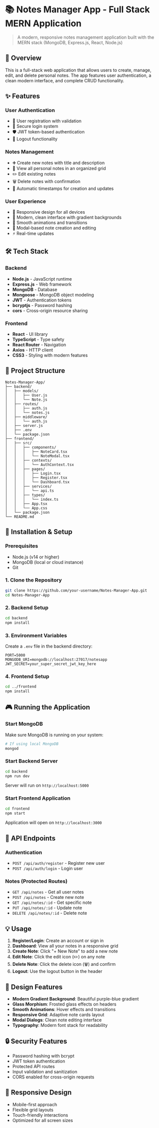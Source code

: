 # 📚 Notes Manager App - Full Stack MERN Application

> A modern, responsive notes management application built with the MERN stack (MongoDB, Express.js, React, Node.js)

## 🎯 Overview

This is a full-stack web application that allows users to create, manage, edit, and delete personal notes. The app features user authentication, a clean modern interface, and complete CRUD functionality.

## ✨ Features

### User Authentication
- 🔐 User registration with validation
- 🔑 Secure login system
- 🛡️ JWT token-based authentication
- 🚪 Logout functionality

### Notes Management
- ➕ Create new notes with title and description
- 👀 View all personal notes in an organized grid
- ✏️ Edit existing notes
- 🗑️ Delete notes with confirmation
- 📅 Automatic timestamps for creation and updates

### User Experience
- 📱 Responsive design for all devices
- 🎨 Modern, clean interface with gradient backgrounds
- 🌟 Smooth animations and transitions
- 📝 Modal-based note creation and editing
- ⚡ Real-time updates

## 🛠️ Tech Stack

### Backend
- **Node.js** - JavaScript runtime
- **Express.js** - Web framework
- **MongoDB** - Database
- **Mongoose** - MongoDB object modeling
- **JWT** - Authentication tokens
- **bcryptjs** - Password hashing
- **cors** - Cross-origin resource sharing

### Frontend
- **React** - UI library
- **TypeScript** - Type safety
- **React Router** - Navigation
- **Axios** - HTTP client
- **CSS3** - Styling with modern features

## 📁 Project Structure

```
Notes-Manager-App/
├── backend/
│   ├── models/
│   │   ├── User.js
│   │   └── Note.js
│   ├── routes/
│   │   ├── auth.js
│   │   └── notes.js
│   ├── middleware/
│   │   └── auth.js
│   ├── server.js
│   ├── .env
│   └── package.json
├── frontend/
│   ├── src/
│   │   ├── components/
│   │   │   ├── NoteCard.tsx
│   │   │   └── NoteModal.tsx
│   │   ├── contexts/
│   │   │   └── AuthContext.tsx
│   │   ├── pages/
│   │   │   ├── Login.tsx
│   │   │   ├── Register.tsx
│   │   │   └── Dashboard.tsx
│   │   ├── services/
│   │   │   └── api.ts
│   │   ├── types/
│   │   │   └── index.ts
│   │   ├── App.tsx
│   │   └── App.css
│   └── package.json
└── README.md
```

## 🚀 Installation & Setup

### Prerequisites
- Node.js (v14 or higher)
- MongoDB (local or cloud instance)
- Git

### 1. Clone the Repository
```bash
git clone https://github.com/your-username/Notes-Manager-App.git
cd Notes-Manager-App
```

### 2. Backend Setup
```bash
cd backend
npm install
```

### 3. Environment Variables
Create a `.env` file in the backend directory:
```env
PORT=5000
MONGODB_URI=mongodb://localhost:27017/notesapp
JWT_SECRET=your_super_secret_jwt_key_here
```

### 4. Frontend Setup
```bash
cd ../frontend
npm install
```

## 🎮 Running the Application

### Start MongoDB
Make sure MongoDB is running on your system:
```bash
# If using local MongoDB
mongod
```

### Start Backend Server
```bash
cd backend
npm run dev
```
Server will run on `http://localhost:5000`

### Start Frontend Application
```bash
cd frontend
npm start
```
Application will open on `http://localhost:3000`

## 🔌 API Endpoints

### Authentication
- `POST /api/auth/register` - Register new user
- `POST /api/auth/login` - Login user

### Notes (Protected Routes)
- `GET /api/notes` - Get all user notes
- `POST /api/notes` - Create new note
- `GET /api/notes/:id` - Get specific note
- `PUT /api/notes/:id` - Update note
- `DELETE /api/notes/:id` - Delete note

## 💡 Usage

1. **Register/Login**: Create an account or sign in
2. **Dashboard**: View all your notes in a responsive grid
3. **Create Note**: Click "+ New Note" to add a new note
4. **Edit Note**: Click the edit icon (✏️) on any note
5. **Delete Note**: Click the delete icon (🗑️) and confirm
6. **Logout**: Use the logout button in the header

## 🎨 Design Features

- **Modern Gradient Background**: Beautiful purple-blue gradient
- **Glass Morphism**: Frosted glass effects on headers
- **Smooth Animations**: Hover effects and transitions
- **Responsive Grid**: Adaptive note cards layout
- **Modal Dialogs**: Clean note editing interface
- **Typography**: Modern font stack for readability

## 🔒 Security Features

- Password hashing with bcrypt
- JWT token authentication
- Protected API routes
- Input validation and sanitization
- CORS enabled for cross-origin requests

## 📱 Responsive Design

- Mobile-first approach
- Flexible grid layouts
- Touch-friendly interactions
- Optimized for all screen sizes